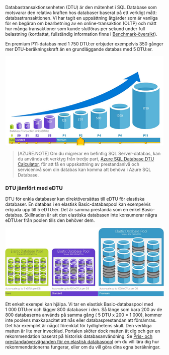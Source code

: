 Databastransaktionsenheten (DTU) är den mätenhet i SQL Database som motsvarar den relativa kraften hos databaser baserat på ett verkligt mått: databastransaktionen. Vi har tagit en uppsättning åtgärder som är vanliga för en begäran om bearbetning av en online-transaktion (OLTP) och mätt hur många transaktioner som kunde slutföras per sekund under full belastning (kortfattat, fullständig information finns i [Benchmark-översikt](../articles/sql-database/sql-database-benchmark-overview.md)). 

En premium P11-databas med 1 750 DTU:er erbjuder exempelvis 350 gånger mer DTU-beräkningskraft än en grundläggande databas med 5 DTU:er. 

![Introduktion till SQL Database: DTU:er för enkla databaser efter nivå.](./media/sql-database-understanding-dtus/single_db_dtus.png)

>[AZURE.NOTE] Om du migrerar en befintlig SQL Server-databas, kan du använda ett verktyg från tredje part, [Azure SQL Database DTU Calculator](http://dtucalculator.azurewebsites.net/), för att få en uppskattning av prestandanivå och servicenivå som din databas kan komma att behöva i Azure SQL Database.

### DTU jämfört med eDTU

DTU för enkla databaser kan direktöversättas till eDTU för elastiska databaser. En databas i en elastisk Basic-databaspool kan exempelvis erbjuda upp till 5 eDTU:er. Det är samma prestanda som en enkel Basic-databas. Skillnaden är att den elastiska databasen inte konsumerar några eDTU:er från poolen tills den behöver dem. 

![Introduktion till SQL Database: elastiska pooler efter nivå.](./media/sql-database-understanding-dtus/sqldb_elastic_pools.png)

Ett enkelt exempel kan hjälpa. Vi tar en elastisk Basic-databaspool med 1 000 DTU:er och lägger 800 databaser i den. Så länge som bara 200 av de 800 databaserna används på samma gång ( 5 DTU x 200 = 1 000), kommer inte poolens maxkapacitet att nås eller databasprestandan att försämras. Det här exemplet är något förenklat för tydlighetens skull. Den verkliga matten är lite mer invecklad. Portalen sköter dock matten åt dig och ger en rekommendation baserat på historisk databasanvändning. Se [Pris- och prestandaöverväganden för en elastisk databaspool](../articles/sql-database/sql-database-elastic-pool-guidance.md) om du vill lära dig hur rekommendationerna fungerar, eller om du vill göra dina egna beräkningar. 



<!--HONumber=Jun16_HO2-->


